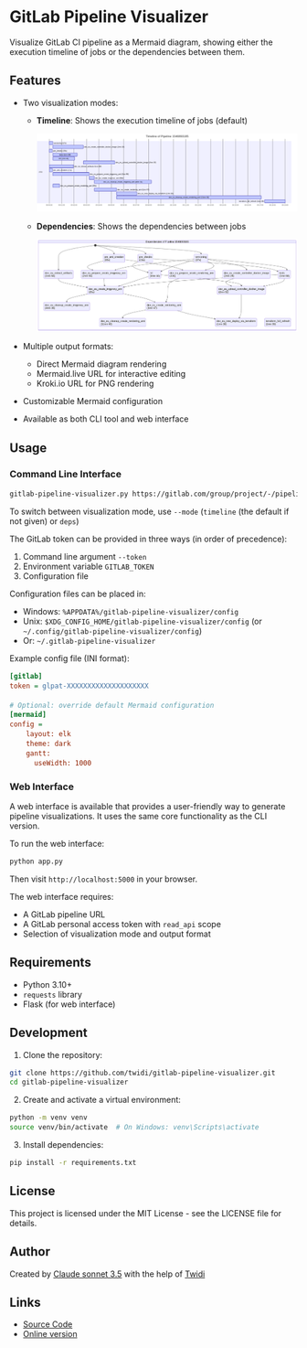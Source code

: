 # GitLab Pipeline Visualizer

Visualize GitLab CI pipeline as a Mermaid diagram, showing either the execution timeline of jobs or the dependencies between them.

## Features

- Two visualization modes:
  - **Timeline**: Shows the execution timeline of jobs (default)
    
    ![Timeline visualization example](timeline-example.png)
  
  - **Dependencies**: Shows the dependencies between jobs
    
    ![Dependencies visualization example](dependencies-example.png)

- Multiple output formats:
  - Direct Mermaid diagram rendering
  - Mermaid.live URL for interactive editing
  - Kroki.io URL for PNG rendering
- Customizable Mermaid configuration
- Available as both CLI tool and web interface

## Usage

### Command Line Interface

```bash
gitlab-pipeline-visualizer.py https://gitlab.com/group/project/-/pipelines/123
```

To switch between visualization mode, use `--mode` (`timeline` (the default if not given) or `deps`)

The GitLab token can be provided in three ways (in order of precedence):
1. Command line argument `--token`
2. Environment variable `GITLAB_TOKEN`
3. Configuration file

Configuration files can be placed in:
- Windows: `%APPDATA%/gitlab-pipeline-visualizer/config`
- Unix: `$XDG_CONFIG_HOME/gitlab-pipeline-visualizer/config` (or `~/.config/gitlab-pipeline-visualizer/config`)
- Or: `~/.gitlab-pipeline-visualizer`

Example config file (INI format):
```ini
[gitlab]
token = glpat-XXXXXXXXXXXXXXXXXXXX

# Optional: override default Mermaid configuration
[mermaid]
config = 
    layout: elk
    theme: dark
    gantt:
      useWidth: 1000
```

### Web Interface

A web interface is available that provides a user-friendly way to generate pipeline visualizations. It uses the same core functionality as the CLI version.

To run the web interface:

```bash
python app.py
```

Then visit `http://localhost:5000` in your browser.

The web interface requires:
- A GitLab pipeline URL
- A GitLab personal access token with `read_api` scope
- Selection of visualization mode and output format

## Requirements

- Python 3.10+
- `requests` library
- Flask (for web interface)

## Development

1. Clone the repository:
```bash
git clone https://github.com/twidi/gitlab-pipeline-visualizer.git
cd gitlab-pipeline-visualizer
```

2. Create and activate a virtual environment:
```bash
python -m venv venv
source venv/bin/activate  # On Windows: venv\Scripts\activate
```

3. Install dependencies:
```bash
pip install -r requirements.txt
```

## License

This project is licensed under the MIT License - see the LICENSE file for details.

## Author

Created by [Claude sonnet 3.5](https://claude.ai) with the help of [Twidi](https://github.com/twidi)

## Links

- [Source Code](https://github.com/twidi/gitlab-pipeline-visualizer/)
- [Online version](https://gitlabviz.pythonanywhere.com/)
